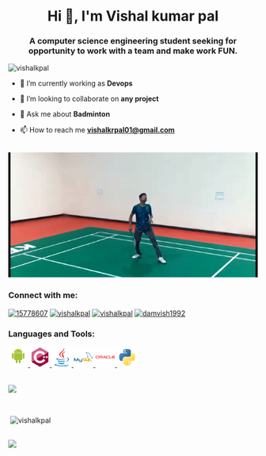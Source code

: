 <h1 align="center">Hi 👋, I'm Vishal kumar pal</h1>
<h3 align="center">A computer science engineering student seeking for opportunity to work with a team and make work FUN.</h3>

<p align="left"> <img src="https://komarev.com/ghpvc/?username=vishalkpal&label=Profile%20views&color=0e75b6&style=flat" alt="vishalkpal" /> </p>

- 🔭 I’m currently working as **Devops**

<!---🌱 I’m currently learning ****-->

- 👯 I’m looking to collaborate on **any project**

- 💬 Ask me about **Badminton**

- 📫 How to reach me **vishalkrpal01@gmail.com**

<br> <img src="https://github.com/vishalkpal/mydocs/blob/main/ezgif.com-gif-maker.gif/?user=vishalkpal"/> </br>

<h3 align="left">Connect with me:</h3>
<p align="left">
<a href="https://stackoverflow.com/users/15778607" target="blank"><img align="center" src="https://raw.githubusercontent.com/rahuldkjain/github-profile-readme-generator/neutral-icons/src/images/icons/Social/stack-overflow.svg" alt="15778607" height="30" width="40" /></a>
<a href="https://www.codechef.com/users/vishalkpal" target="blank"><img align="center" src="https://cdn.jsdelivr.net/npm/simple-icons@3.1.0/icons/codechef.svg" alt="vishalkpal" height="30" width="40" /></a>
<a href="https://www.leetcode.com/vishalkpal" target="blank"><img align="center" src="https://raw.githubusercontent.com/rahuldkjain/github-profile-readme-generator/neutral-icons/src/images/icons/Social/leet-code.svg" alt="vishalkpal" height="30" width="40" /></a>
<a href="https://auth.geeksforgeeks.org/user/damvish1992" target="blank"><img align="center" src="https://raw.githubusercontent.com/rahuldkjain/github-profile-readme-generator/neutral-icons/src/images/icons/Social/geeks-for-geeks.svg" alt="damvish1992" height="30" width="40" /></a>
</p>

<h3 align="left">Languages and Tools:</h3>
<p align="left"> <a href="https://developer.android.com" target="_blank"> <img src="https://raw.githubusercontent.com/devicons/devicon/master/icons/android/android-original-wordmark.svg" alt="android" width="40" height="40"/> </a> <a href="https://www.w3schools.com/cpp/" target="_blank"> <img src="https://raw.githubusercontent.com/devicons/devicon/master/icons/cplusplus/cplusplus-original.svg" alt="cplusplus" width="40" height="40"/> </a> <a href="https://www.java.com" target="_blank"> <img src="https://raw.githubusercontent.com/devicons/devicon/master/icons/java/java-original.svg" alt="java" width="40" height="40"/> </a> <a href="https://www.mysql.com/" target="_blank"> <img src="https://raw.githubusercontent.com/devicons/devicon/master/icons/mysql/mysql-original-wordmark.svg" alt="mysql" width="40" height="40"/> </a> <a href="https://www.oracle.com/" target="_blank"> <img src="https://raw.githubusercontent.com/devicons/devicon/master/icons/oracle/oracle-original.svg" alt="oracle" width="40" height="40"/> </a> <a href="https://www.python.org" target="_blank"> <img src="https://raw.githubusercontent.com/devicons/devicon/master/icons/python/python-original.svg" alt="python" width="40" height="40"/> </a> </p>

<br><img align="center" src="https://github-readme-stats.vercel.app/api/top-langs/?username=vishalkpal&hide=java,html&title_color=ffffff&text_color=c9cacc&icon_color=2bbc8a&bg_color=1d1f21" />

<br/>

<p>&nbsp;<img align="center" src="https://github-readme-stats.vercel.app/api?username=vishalkpal&show_icons=true&line_height=27&count_private=true&title_color=ffffff&text_color=c9cacc&icon_color=2bbc8a&bg_color=1d1f21" alt="vishalkpal" /></p>
<br/>
<img src="https://github-readme-streak-stats.herokuapp.com/?user=vishalkpal&&theme=radical&&hide_border=false&&show_icons=true"/>
